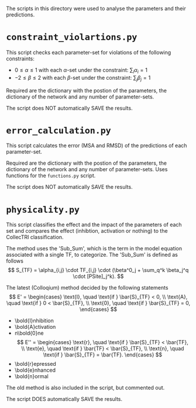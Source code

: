 The scripts in this directory were used to analyse the parameters and their predictions.

# `constraint_violartions.py`
This script checks each parameter-set for violations of the following constraints:
- $0 \le \alpha \le 1$ with each $\alpha$-set under the constraint: $\sum_i \alpha_i = 1$
- $-2 \le \beta \le 2$ with each $\beta$-set under the constraint: $\sum_j \beta_j = 1$


Required are the dictionary with the postion of the parameters, the dictionary of the network and any number of parameter-sets. 

The script does NOT automatically SAVE the results.

# `error_calculation.py`
This script calculates the error (MSA and RMSD) of the predictions of each parameter-set.

Required are the dictionary with the postion of the parameters, the dictionary of the network and any number of parameter-sets. 
Uses functions for the `functions.py` script.

The script does NOT automatically SAVE the results.

# `physicality.py`
This script classifies the effect and the impact of the parameters of each set and compares the effect (inhibtion, activation or nothing)
to the CollecTRI classification.

The method uses the 'Sub_Sum', which is the term in the model equation associated with a single TF, to categorize. The 'Sub_Sum' is 
defined as follows
$$
S_{TF} = \alpha_{i,j} \cdot TF_{i,j} \cdot (\beta^0_j + \sum_q^k \beta_j^q \cdot [PSite]_j^k).
$$

The latest (Colloqium) method decided by the following statements
$$
E' = \begin{cases}
	\text{I}, \quad \text{if } \bar{S}_{TF} < 0, \\
	\text{A}, \quad \text{if } 0 < \bar{S}_{TF}, \\
	\text{0}, \quad \text{if } \bar{S}_{TF} = 0,
	\end{cases}
$$
- \bold{I}nhibition
- \bold{A}ctivation
- n\bold{0}ne
$$
E'' = \begin{cases}
	\text{r}, \quad \text{if } \bar{S}_{TF} < \bar{TF}, \\
	\text{e}, \quad \text{if } \bar{TF} < \bar{S}_{TF}, \\
	\text{n}, \quad \text{if } \bar{S}_{TF} = \bar{TF}.
	\end{cases}
$$
- \bold{r}epressed
- \bold{e}nhanced
- \bold{n}ormal

The old method is also included in the script, but commented out.

The script DOES automatically SAVE the results.